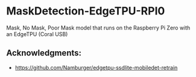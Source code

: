 # MaskDetection-EdgeTPU-RPI0
Mask, No Mask, Poor Mask model that runs on the Raspberry Pi Zero with an EdgeTPU (Coral USB)

## Acknowledgments:
* https://github.com/Namburger/edgetpu-ssdlite-mobiledet-retrain
